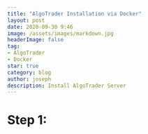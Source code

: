 ```yaml
---
title: "AlgoTrader Installation via Docker"
layout: post
date: 2020-09-30 9:46
image: /assets/images/markdown.jpg
headerImage: false
tag:
- AlgoTrader
- Docker
star: true
category: blog
author: joseph
description: Install AlgoTrader Server
---
```

 
# Step 1: 



